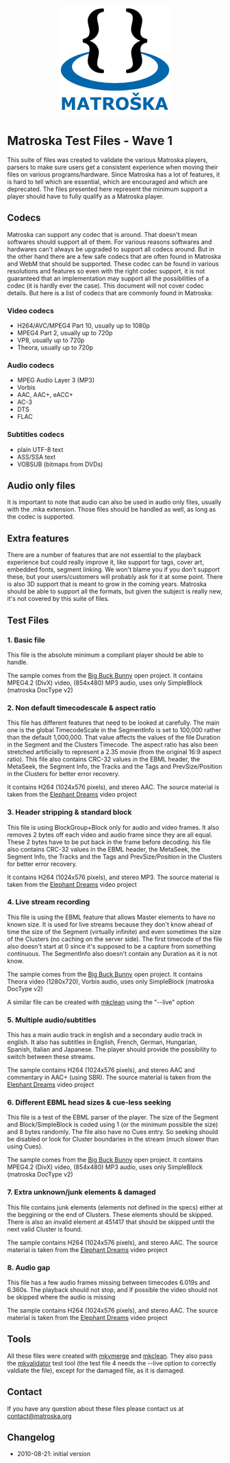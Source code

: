 <div align="center">

![](logo3_256x256.png "Matroska logo")

</div>

<div id="content">

Matroska Test Files - Wave 1
============================

This suite of files was created to validate the various Matroska
players, parsers to make sure users get a consistent experience when
moving their files on various programs/hardware. Since Matroska has a
lot of features, it is hard to tell which are essential, which are
encouraged and which are deprecated. The files presented here represent
the minimum support a player should have to fully qualify as a Matroska
player.

Codecs
------

Matroska can support any codec that is around. That doesn't mean
softwares should support all of them. For various reasons softwares and
hardwares can't always be upgraded to support all codecs around. But in
the other hand there are a few safe codecs that are often found in
Matroska and WebM that should be supported. These codec can be found in
various resolutions and features so even with the right codec support,
it is not guaranteed that an implementation may support all the
possibilities of a codec (it is hardly ever the case). This document
will not cover codec details. But here is a list of codecs that are
commonly found in Matroska:

### Video codecs

-   H264/AVC/MPEG4 Part 10, usually up to 1080p
-   MPEG4 Part 2, usually up to 720p
-   VP8, usually up to 720p
-   Theora, usually up to 720p

### Audio codecs

-   MPEG Audio Layer 3 (MP3)
-   Vorbis
-   AAC, AAC+, eACC+
-   AC-3
-   DTS
-   FLAC

### Subtitles codecs

-   plain UTF-8 text
-   ASS/SSA text
-   VOBSUB (bitmaps from DVDs)

Audio only files
----------------

It is important to note that audio can also be used in audio only files,
usually with the .mka extension. Those files should be handled as well,
as long as the codec is supported.

Extra features
--------------

There are a number of features that are not essential to the playback
experience but could really improve it, like support for tags, cover
art, embedded fonts, segment linking. We won't blame you if you don't
support these, but your users/customers will probably ask for it at some
point. There is also 3D support that is meant to grow in the coming
years. Matroska should be able to support all the formats, but given the
subject is really new, it's not covered by this suite of files.

Test Files
----------

### 1. Basic file

This file is the absolute minimum a compliant player should be able to
handle.

The sample comes from the [Big Buck
Bunny](http://www.bigbuckbunny.org/index.php/download/) open project. It
contains MPEG4.2 (DivX) video, (854x480) MP3 audio, uses only
SimpleBlock (matroska DocType v2)

### 2. Non default timecodescale & aspect ratio

This file has different features that need to be looked at carefully.
The main one is the global TimecodeScale in the SegmentInfo is set to
100,000 rather than the default 1,000,000. That value affects the values
of the file Duration in the Segment and the Clusters Timecode. The
aspect ratio has also been stretched artificially to represent a 2.35
movie (from the original 16:9 aspect ratio). This file also contains
CRC-32 values in the EBML header, the MetaSeek, the Segment Info, the
Tracks and the Tags and PrevSize/Position in the Clusters for better
error recovery.

It contains H264 (1024x576 pixels), and stereo AAC. The source material
is taken from the [Elephant Dreams](http://orange.blender.org/download)
video project

### 3. Header stripping & standard block

This file is using BlockGroup+Block only for audio and video frames. It
also removes 2 bytes off each video and audio frame since they are all
equal. These 2 bytes have to be put back in the frame before decoding.
his file also contains CRC-32 values in the EBML header, the MetaSeek,
the Segment Info, the Tracks and the Tags and PrevSize/Position in the
Clusters for better error recovery.

It contains H264 (1024x576 pixels), and stereo MP3. The source material
is taken from the [Elephant Dreams](http://orange.blender.org/download)
video project

### 4. Live stream recording

This file is using the EBML feature that allows Master elements to have
no known size. It is used for live streams because they don't know ahead
of time the size of the Segment (virtually infinite) and even sometimes
the size of the Clusters (no caching on the server side). The first
timecode of the file also doesn't start at 0 since it's supposed to be a
capture from something continuous. The SegmentInfo also doesn't contain
any Duration as it is not know.

The sample comes from the [Big Buck
Bunny](http://www.bigbuckbunny.org/index.php/download/) open project. It
contains Theora video (1280x720), Vorbis audio, uses only SimpleBlock
(matroska DocType v2)

A similar file can be created with
[mkclean](http://www.matroska.org/downloads/mkclean.html) using the
"--live" option

### 5. Multiple audio/subtitles

This has a main audio track in english and a secondary audio track in
english. It also has subtitles in English, French, German, Hungarian,
Spanish, Italian and Japanese. The player should provide the possibility
to switch between these streams.

The sample contains H264 (1024x576 pixels), and stereo AAC and
commentary in AAC+ (using SBR). The source material is taken from the
[Elephant Dreams](http://orange.blender.org/download) video project

### 6. Different EBML head sizes & cue-less seeking

This file is a test of the EBML parser of the player. The size of the
Segment and Block/SimpleBlock is coded using 1 (or the minimum possible
the size) and 8 bytes randomly. The file also have no Cues entry. So
seeking should be disabled or look for Cluster boundaries in the stream
(much slower than using Cues).

The sample comes from the [Big Buck
Bunny](http://www.bigbuckbunny.org/index.php/download/) open project. It
contains MPEG4.2 (DivX) video, (854x480) MP3 audio, uses only
SimpleBlock (matroska DocType v2)

### 7. Extra unknown/junk elements & damaged

This file contains junk elements (elements not defined in the specs)
either at the beggining or the end of Clusters. These elements should be
skipped. There is also an invalid element at 451417 that should be
skipped until the next valid Cluster is found.

The sample contains H264 (1024x576 pixels), and stereo AAC. The source
material is taken from the [Elephant
Dreams](http://orange.blender.org/download) video project

### 8. Audio gap

This file has a few audio frames missing between timecodes 6.019s and
6.360s. The playback should not stop, and if possible the video should
not be skipped where the audio is missing

The sample contains H264 (1024x576 pixels), and stereo AAC. The source
material is taken from the [Elephant
Dreams](http://orange.blender.org/download) video project

Tools
-----

All these files were created with
[mkvmerge](http://www.bunkus.org/videotools/mkvtoolnix/) and
[mkclean](http://www.matroska.org/downloads/mkclean.html). They also
pass the
[mkvalidator](http://www.matroska.org/downloads/mkvalidator.html) test
tool (the test file 4 needs the --live option to correctly valdiate the
file), except for the damaged file, as it is damaged.

Contact
-------

If you have any question about these files please contact us at
contact@matroska.org

Changelog
---------

-   2010-08-21: initial version

</div>
